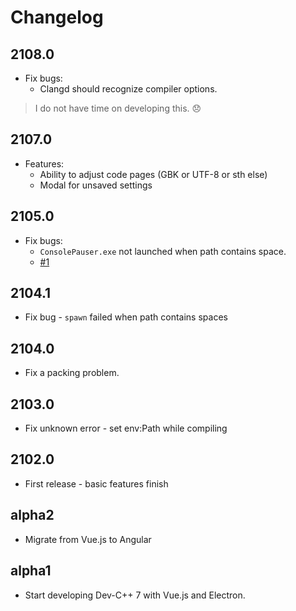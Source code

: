 # Changelog

## 2108.0

- Fix bugs:
  - Clangd should recognize compiler options.

> I do not have time on developing this. 😞

## 2107.0

- Features:
  - Ability to adjust code pages (GBK or UTF-8 or sth else)
  - Modal for unsaved settings

## 2105.0

- Fix bugs:
  - `ConsolePauser.exe` not launched when path contains space.
  - [#1](https://github.com/Guyutongxue/devcpp7/issues/1)

## 2104.1

- Fix bug - `spawn` failed when path contains spaces

## 2104.0

- Fix a packing problem.

## 2103.0

- Fix unknown error - set env:Path while compiling

## 2102.0

- First release - basic features finish

## alpha2

- Migrate from Vue.js to Angular

## alpha1

- Start developing Dev-C++ 7 with Vue.js and Electron.
